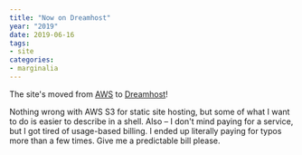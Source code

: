 ```yaml
---
title: "Now on Dreamhost"
year: "2019"
date: 2019-06-16
tags:
- site
categories:
- marginalia
---
```


The site's moved from [AWS][] to [Dreamhost][]!

[AWS]: https://aws.amazon.com
[Dreamhost]: https://dreamhost.com
<!--more-->

Nothing wrong with AWS S3 for static site hosting, but some of what I want to do
is easier to describe in a shell. Also – I don't mind paying for a service, but
I got tired of usage-based billing. I ended up literally paying for typos more
than a few times. Give me a predictable bill please.
